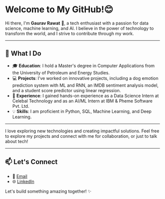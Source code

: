 # Welcome to My GitHub!😊

Hi there, I'm **Gaurav Rawat** 👋, a tech enthusiast with a passion for data science, machine learning, and AI. I believe in the power of technology to transform the world, and I strive to contribute through my work.

---

## 🚀 What I Do

- 🎓 **Education**: I hold a Master's degree in Computer Applications from the University of Petroleum and Energy Studies.
- 💻 **Projects**: I’ve worked on innovative projects, including a dog emotion prediction system with ML and RNN, an IMDB sentiment analysis model, and a student score predictor using linear regression.
- 🏢 **Experience**: I gained hands-on experience as a Data Science Intern at Celebal Technology and as an AI/ML Intern at IBM & Pheme Software Pvt. Ltd.
- 💡 **Skills**: I am proficient in Python, SQL, Machine Learning, and Deep Learning.

---

I love exploring new technologies and creating impactful solutions. Feel free to explore my projects and connect with me for collaboration, or just to talk about tech!

---

## 📫 Let's Connect

- 📧 [Email](mailto:gaurav215512@gmail.com)
- 🌐 [LinkedIn](https://www.linkedin.com/in/gaurav-rawat-174897263) 


Let's build something amazing together! ✨

